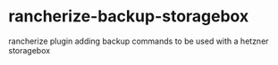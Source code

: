 # rancherize-backup-storagebox
rancherize plugin adding backup commands to be used with a hetzner storagebox
